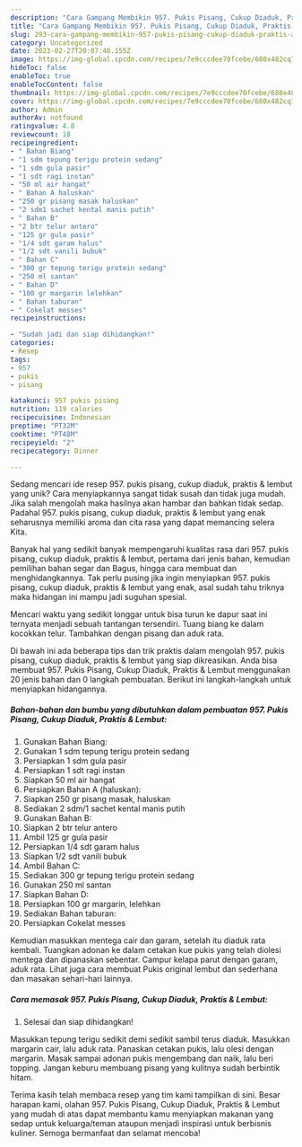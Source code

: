 ```yaml
---
description: "Cara Gampang Membikin 957. Pukis Pisang, Cukup Diaduk, Praktis &amp;amp; Lembut yang Bisa Manjain Lidah"
title: "Cara Gampang Membikin 957. Pukis Pisang, Cukup Diaduk, Praktis &amp;amp; Lembut yang Bisa Manjain Lidah"
slug: 293-cara-gampang-membikin-957-pukis-pisang-cukup-diaduk-praktis-and-amp-lembut-yang-bisa-manjain-lidah
category: Uncategorized
date: 2023-02-27T20:07:48.155Z
image: https://img-global.cpcdn.com/recipes/7e9cccdee70fcebe/680x482cq70/957-pukis-pisang-cukup-diaduk-praktis-lembut-foto-resep-utama.jpg
hideToc: false
enableToc: true
enableTocContent: false
thumbnail: https://img-global.cpcdn.com/recipes/7e9cccdee70fcebe/680x482cq70/957-pukis-pisang-cukup-diaduk-praktis-lembut-foto-resep-utama.jpg
cover: https://img-global.cpcdn.com/recipes/7e9cccdee70fcebe/680x482cq70/957-pukis-pisang-cukup-diaduk-praktis-lembut-foto-resep-utama.jpg
author: Admin
authorAv: notfound
ratingvalue: 4.8
reviewcount: 18
recipeingredient:
- " Bahan Biang"
- "1 sdm tepung terigu protein sedang"
- "1 sdm gula pasir"
- "1 sdt ragi instan"
- "50 ml air hangat"
- " Bahan A haluskan"
- "250 gr pisang masak haluskan"
- "2 sdm1 sachet kental manis putih"
- " Bahan B"
- "2 btr telur antero"
- "125 gr gula pasir"
- "1/4 sdt garam halus"
- "1/2 sdt vanili bubuk"
- " Bahan C"
- "300 gr tepung terigu protein sedang"
- "250 ml santan"
- " Bahan D"
- "100 gr margarin lelehkan"
- " Bahan taburan"
- " Cokelat messes"
recipeinstructions:

- "Sudah jadi dan siap dihidangkan!"
categories:
- Resep
tags:
- 957
- pukis
- pisang

katakunci: 957 pukis pisang 
nutrition: 119 calories
recipecuisine: Indonesian
preptime: "PT32M"
cooktime: "PT48M"
recipeyield: "2"
recipecategory: Dinner

---
```





Sedang mencari ide resep 957. pukis pisang, cukup diaduk, praktis &amp; lembut yang unik? Cara menyiapkannya sangat tidak susah dan tidak juga mudah. Jika salah mengolah maka hasilnya akan hambar dan bahkan tidak sedap. Padahal 957. pukis pisang, cukup diaduk, praktis &amp; lembut yang enak seharusnya memiliki aroma dan cita rasa yang dapat memancing selera Kita.





Banyak hal yang sedikit banyak mempengaruhi kualitas rasa dari 957. pukis pisang, cukup diaduk, praktis &amp; lembut, pertama dari jenis bahan, kemudian pemilihan bahan segar dan Bagus, hingga cara membuat dan menghidangkannya. Tak perlu pusing jika ingin menyiapkan 957. pukis pisang, cukup diaduk, praktis &amp; lembut yang enak,      asal sudah tahu triknya maka hidangan ini mampu jadi suguhan spesial.














Mencari waktu yang sedikit longgar untuk bisa turun ke dapur saat ini ternyata menjadi sebuah tantangan tersendiri. Tuang biang ke dalam kocokkan telur. Tambahkan dengan pisang dan aduk rata.






Di bawah ini ada beberapa tips dan trik praktis dalam mengolah 957. pukis pisang, cukup diaduk, praktis &amp; lembut yang siap dikreasikan. Anda bisa membuat 957. Pukis Pisang, Cukup Diaduk, Praktis &amp; Lembut menggunakan 20 jenis bahan dan 0 langkah pembuatan. Berikut ini langkah-langkah untuk menyiapkan hidangannya.

<!--inarticleads1-->

##### Bahan-bahan dan bumbu yang dibutuhkan dalam pembuatan 957. Pukis Pisang, Cukup Diaduk, Praktis &amp; Lembut:

1. Gunakan  Bahan Biang:
1. Gunakan 1 sdm tepung terigu protein sedang
1. Persiapkan 1 sdm gula pasir
1. Persiapkan 1 sdt ragi instan
1. Siapkan 50 ml air hangat
1. Persiapkan  Bahan A (haluskan):
1. Siapkan 250 gr pisang masak, haluskan
1. Sediakan 2 sdm/1 sachet kental manis putih
1. Gunakan  Bahan B:
1. Siapkan 2 btr telur antero
1. Ambil 125 gr gula pasir
1. Persiapkan 1/4 sdt garam halus
1. Siapkan 1/2 sdt vanili bubuk
1. Ambil  Bahan C:
1. Sediakan 300 gr tepung terigu protein sedang
1. Gunakan 250 ml santan
1. Siapkan  Bahan D:
1. Persiapkan 100 gr margarin, lelehkan
1. Sediakan  Bahan taburan:
1. Persiapkan  Cokelat messes


Kemudian masukkan mentega cair dan garam, setelah itu diaduk rata kembali. Tuangkan adonan ke dalam cetakan kue pukis yang telah diolesi mentega dan dipanaskan sebentar. Campur kelapa parut dengan garam, aduk rata. Lihat juga cara membuat Pukis original lembut dan sederhana dan masakan sehari-hari lainnya. 

<!--inarticleads2-->

##### Cara memasak 957. Pukis Pisang, Cukup Diaduk, Praktis &amp; Lembut:


1. Selesai dan siap dihidangkan!

Masukkan tepung terigu sedikit demi sedikit sambil terus diaduk. Masukkan margarin cair, lalu aduk rata. Panaskan cetakan pukis, lalu olesi dengan margarin. Masak sampai adonan pukis mengembang dan naik, lalu beri topping. Jangan keburu membuang pisang yang kulitnya sudah berbintik hitam. 

Terima kasih telah membaca resep yang tim kami tampilkan di sini. Besar harapan kami, olahan 957. Pukis Pisang, Cukup Diaduk, Praktis &amp; Lembut yang mudah di atas dapat membantu kamu menyiapkan makanan yang sedap untuk keluarga/teman ataupun menjadi inspirasi untuk berbisnis kuliner. Semoga bermanfaat dan selamat mencoba!
